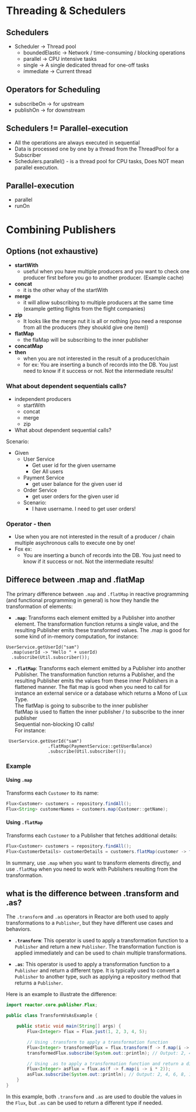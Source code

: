 # Threading & Schedulers

## Schedulers
* Scheduler -> Thread pool
  * boundedElastic -> Network / time-consuming / blocking operations
  * parallel -> CPU intensive tasks
  * single -> A single dedicated thread for one-off tasks
  * immediate -> Current thread


## Operators for Scheduling
* subscribeOn -> for upstream
* publishOn -> for downstream

## Schedulers != Parallel-execution
* All the operations are always executed in sequential
* Data is processed one by one by a thread from the ThreadPool for a Subscriber
* Schedulers.parallel() - is a thread pool for CPU tasks, Does NOT mean parallel execution.

## Parallel-execution
* parallel
* runOn


# Combining Publishers

## Options (not exhaustive)
* **startWith**
  * useful when you have multiple producers and you want to check one producer first before you go to another producer. (Example cache)
* **concat**
  * it is the other whay of the startWith
* **merge**
  * it will allow subscribing to multiple producers at the same time (example getting flights from the flight companies)
* **zip**
  * It looks like the merge nut it is all or nothing (you need a response from all the producers (they shoukld give one item))
* **flatMap**
  * the flaMap will be subscribing to the inner publisher
* **concatMap**
* **then**
  * when you are not interested in the result of a producer/chain
  * for ex: You are inserting a bunch of records into the DB. You just need to know if it success or not. Not the intermediate results!

### What about dependent sequentials calls?
* independent producers
  * startWith
  * concat
  * merge
  * zip
* What about dependent sequential calls?

Scenario:  
* Given
  * User Service
    * Get user id for the given username
    * Ger All users
  * Payment Service
    * get user balance for the given user id
  * Order Service
    * get user orders for the given user id
  * Scenario:
    * I have username. I need to get user orders!


### Operator - then
* Use when you are not interested in the result of a producer / chain multiple asychronous calls to execute one by one!
* Fox ex:
  * You are inserting a bunch of records into the DB. You just need to know if it success or not. Not the intermediate results!


## Differece between .map and .flatMap

The primary difference between `.map` and `.flatMap` in reactive programming (and functional programming in general) is how they handle the transformation of elements:

- **`.map`**: Transforms each element emitted by a Publisher into another element. The transformation function returns a single value, and the resulting Publisher emits these transformed values.
The .map is good for some kind of in-memory computation, for instance:
```
UserService.getUserId("sam")
  .map(userId -> "Hello " + userId)
  .subscribe(Util.subscriber());
```

- **`.flatMap`**: Transforms each element emitted by a Publisher into another Publisher. The transformation function returns a Publisher, and the resulting Publisher emits the values from these inner Publishers in a flattened manner.
The flat map is good when you need to call for instance an external service or a database which returns a Mono of Lux Type.  
The flatMap is going to subscribe to the inner publisher  
flatMap is used to flatten the inner publisher / to subscribe to the inner publisher  
Sequential non-blocking IO calls!  
For instance:    
```
 UserService.getUserId("sam")
                .flatMap(PaymentService::getUserBalance)
                .subscribe(Util.subscriber());
```

### Example

#### Using `.map`
Transforms each `Customer` to its name:
```java
Flux<Customer> customers = repository.findAll();
Flux<String> customerNames = customers.map(Customer::getName);
```

#### Using `.flatMap`
Transforms each `Customer` to a Publisher that fetches additional details:
```java
Flux<Customer> customers = repository.findAll();
Flux<CustomerDetails> customerDetails = customers.flatMap(customer -> fetchDetails(customer.getId()));
```

In summary, use `.map` when you want to transform elements directly, and use `.flatMap` when you need to work with Publishers resulting from the transformation.



## what is the difference between .transform and .as?

The `.transform` and `.as` operators in Reactor are both used to apply transformations to a `Publisher`, but they have different use cases and behaviors.

- **`.transform`**: This operator is used to apply a transformation function to a `Publisher` and return a new `Publisher`. The transformation function is applied immediately and can be used to chain multiple transformations.

- **`.as`**: This operator is used to apply a transformation function to a `Publisher` and return a different type. It is typically used to convert a `Publisher` to another type, such as applying a repository method that returns a `Publisher`.

Here is an example to illustrate the difference:

```java
import reactor.core.publisher.Flux;

public class TransformVsAsExample {

    public static void main(String[] args) {
        Flux<Integer> flux = Flux.just(1, 2, 3, 4, 5);

        // Using .transform to apply a transformation function
        Flux<Integer> transformedFlux = flux.transform(f -> f.map(i -> i * 2));
        transformedFlux.subscribe(System.out::println); // Output: 2, 4, 6, 8, 10

        // Using .as to apply a transformation function and return a different type
        Flux<Integer> asFlux = flux.as(f -> f.map(i -> i * 2));
        asFlux.subscribe(System.out::println); // Output: 2, 4, 6, 8, 10
    }
}
```

In this example, both `.transform` and `.as` are used to double the values in the `Flux`, but `.as` can be used to return a different type if needed.